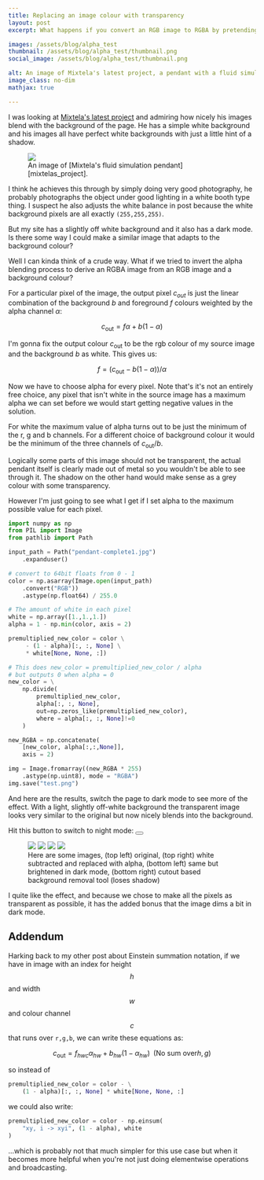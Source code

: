 ```yaml
---
title: Replacing an image colour with transparency
layout: post
excerpt: What happens if you convert an RGB image to RGBA by pretending it was sitting on a white background?

images: /assets/blog/alpha_test
thumbnail: /assets/blog/alpha_test/thumbnail.png
social_image: /assets/blog/alpha_test/thumbnail.png

alt: An image of Mixtela's latest project, a pendant with a fluid simulation running on a LED matrix.
image_class: no-dim
mathjax: true

---
```


I was looking at [Mixtela's latest project][mixtelas_project] and admiring how nicely his images blend with the background of the page. He has a simple white background and his images all have perfect white backgrounds with just a little hint of a shadow. 

<figure>
<img src="{{page.images}}/original.jpg" class = "no-dim">
<figcaption markdown=1> An image of [Mixtela's fluid simulation pendant][mixtelas_project].
</figcaption>
</figure>

I think he achieves this through by simply doing very good photography, he probably photographs the object under good lighting in a white booth type thing. I suspect he also adjusts the white balance in post because the white background pixels are all exactly `(255,255,255)`.

But my site has a slightly off white background and it also has a dark mode. Is there some way I could make a similar image that adapts to the background colour?

Well I can kinda think of a crude way. What if we tried to invert the alpha blending process to derive an RGBA image from an RGB image and a background colour?

For a particular pixel of the image, the output pixel $c_{out}$ is just the linear combination of the background $b$ and foreground $f$ colours weighted by the alpha channel $\alpha$:

$$ c_{\text{out}} = f \alpha + b (1 - \alpha) $$

I'm gonna fix the output colour $c_{\text{out}}$ to be the rgb colour of my source image and the background $b$ as white. This gives us:

$$ f = \left( c_{\text{out}} - b (1 - \alpha) \right) / \alpha $$

Now we have to choose alpha for every pixel. Note that's it's not an entirely free choice, any pixel that isn't white in the source image has a maximum alpha we can set before we would start getting negative values in the solution. 

For white the maximum value of alpha turns out to be just the minimum of the r, g and b channels. For a different choice of background colour it would be the minimum of the three channels of $c_{\text{out}} / b$.

Logically some parts of this image should not be transparent, the actual pendant itself is clearly made out of metal so you wouldn't be able to see through it. The shadow on the other hand would make sense as a grey colour with some transparency. 

However I'm just going to see what I get if I set alpha to the maximum possible value for each pixel.

```python
import numpy as np
from PIL import Image
from pathlib import Path

input_path = Path("pendant-complete1.jpg")
    .expanduser()

# convert to 64bit floats from 0 - 1
color = np.asarray(Image.open(input_path)
    .convert("RGB"))
    .astype(np.float64) / 255.0

# The amount of white in each pixel
white = np.array([1.,1.,1.])
alpha = 1 - np.min(color, axis = 2)

premultiplied_new_color = color \
     - (1 - alpha)[:, :, None] \
     * white[None, None, :])

# This does new_color = premultiplied_new_color / alpha
# but outputs 0 when alpha = 0
new_color = \
    np.divide(
        premultiplied_new_color, 
        alpha[:, :, None], 
        out=np.zeros_like(premultiplied_new_color), 
        where = alpha[:, :, None]!=0
    )

new_RGBA = np.concatenate(
    [new_color, alpha[:,:,None]],
    axis = 2)

img = Image.fromarray((new_RGBA * 255)
    .astype(np.uint8), mode = "RGBA")
img.save("test.png")
```

And here are the results, switch the page to dark mode to see more of the effect. With a light, slightly off-white background the transparent image looks very similar to the original but now nicely blends into the background. 



Hit this button to switch to night mode: 
    <button class="toggle-button js-mode-toggle" aria-label="Night Mode Toggle">
      <span class="toggle-button__icon" aria-hidden="true"></span>
    </button>

<figure class="multiple">
<img src="{{page.images}}/original.jpg" class = "no-dim">
<img src="{{page.images}}/white_subtracted.png" class = "no-dim">
<img src="{{page.images}}/white_subtracted.png" class = "brighten">
<img src="{{page.images}}/ai_subtracted.png">
<figcaption> Here are some images, (top left) original, (top right) white subtracted and replaced with alpha, (bottom left) same but brightened in dark mode, (bottom right) cutout based background removal tool (loses shadow)</figcaption>
</figure>

I quite like the effect, and because we chose to make all the pixels as transparent as possible, it has the added bonus that the image dims a bit in dark mode.

## Addendum 

Harking back to my other post about Einstein summation notation, if we have in image with an index for height $$h$$ and width $$w$$ and colour channel $$c$$ that runs over `r,g,b`, we can write these equations as:

$$ c_{\text{out}} = f_{hwc} \alpha_{hw} + b_{hw} (1 - \alpha_{hw}) \;\; \text{(No sum over} h, g)$$

so instead of 
```python
premultiplied_new_color = color - \
    (1 - alpha)[:, :, None] * white[None, None, :]
```

we could also write:

```python
premultiplied_new_color = color - np.einsum(
    "xy, i -> xyi", (1 - alpha), white
)
```

...which is probably not that much simpler for this use case but when it becomes more helpful when you're not just doing elementwise operations and broadcasting.

[mixtelas_project]: https://mitxela.com/projects/fluid-pendant